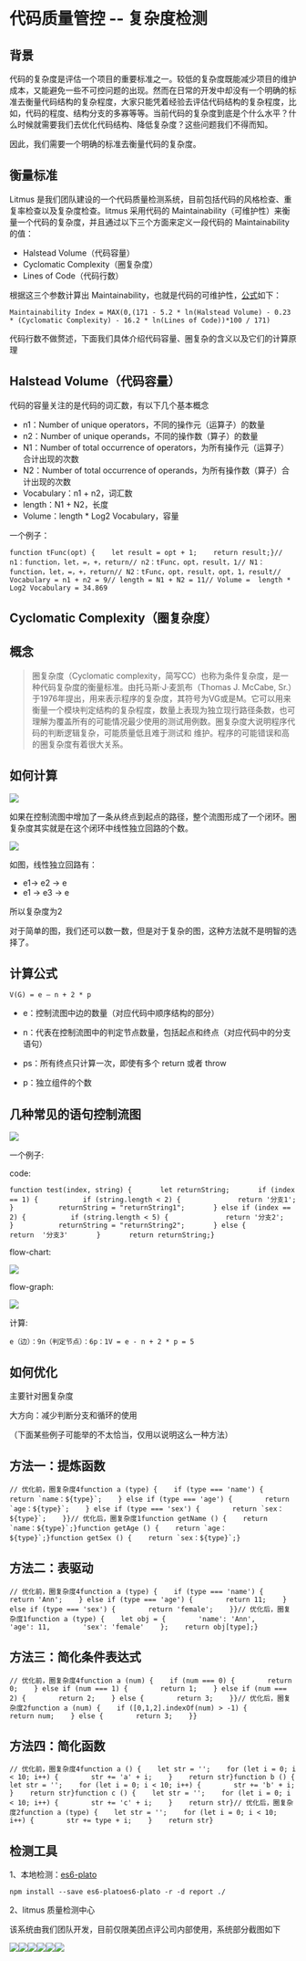 # 代码质量管控 -- 复杂度检测

## 背景

代码的复杂度是评估一个项目的重要标准之一。较低的复杂度既能减少项目的维护成本，又能避免一些不可控问题的出现。然而在日常的开发中却没有一个明确的标准去衡量代码结构的复杂程度，大家只能凭着经验去评估代码结构的复杂程度，比如，代码的程度、结构分支的多寡等等。当前代码的复杂度到底是个什么水平？什么时候就需要我们去优化代码结构、降低复杂度？这些问题我们不得而知。

因此，我们需要一个明确的标准去衡量代码的复杂度。

## 衡量标准

Litmus 是我们团队建设的一个代码质量检测系统，目前包括代码的风格检查、重复率检查以及复杂度检查。litmus 采用代码的 Maintainability（可维护性）来衡量一个代码的复杂度，并且通过以下三个方面来定义一段代码的 Maintainability 的值：

*   Halstead Volume（代码容量）
*   Cyclomatic Complexity（圈复杂度）
*   Lines of Code（代码行数）

根据这三个参数计算出 Maintainability，也就是代码的可维护性，[公式](https:https://blogs.msdn.microsoft.com/codeanalysis/2007/11/20/maintainability-index-range-and-meaning/)如下：

<div>

    Maintainability Index = MAX(0,(171 - 5.2 * ln(Halstead Volume) - 0.23 * (Cyclomatic Complexity) - 16.2 * ln(Lines of Code))*100 / 171)

</div>

代码行数不做赘述，下面我们具体介绍代码容量、圈复杂的含义以及它们的计算原理

## Halstead Volume（代码容量）

代码的容量关注的是代码的词汇数，有以下几个基本概念

*   n1：Number of unique operators，不同的操作元（运算子）的数量
*   n2：Number of unique operands，不同的操作数（算子）的数量
*   N1：Number of total occurrence of operators，为所有操作元（运算子）合计出现的次数
*   N2：Number of total occurrence of operands，为所有操作数（算子）合计出现的次数
*   Vocabulary：n1 + n2，词汇数
*   length：N1 + N2，长度
*   Volume：length * Log2 Vocabulary，容量

一个例子：

<div>

    function tFunc(opt) {    let result = opt + 1;    return result;}// n1：function，let，=，+，return// n2：tFunc，opt，result，1// N1： function，let，=，+，return// N2：tFunc，opt，result，opt，1，result// Vocabulary = n1 + n2 = 9// length = N1 + N2 = 11// Volume =  length * Log2 Vocabulary = 34.869

</div>

## Cyclomatic Complexity（圈复杂度）

## 概念

> 圈复杂度（Cyclomatic complexity，简写CC）也称为条件复杂度，是一种代码复杂度的衡量标准。由托马斯·J·麦凯布（Thomas J. McCabe, Sr.）于1976年提出，用来表示程序的复杂度，其符号为VG或是M。它可以用来衡量一个模块判定结构的复杂程度，数量上表现为独立现行路径条数，也可理解为覆盖所有的可能情况最少使用的测试用例数。圈复杂度大说明程序代码的判断逻辑复杂，可能质量低且难于测试和 维护。程序的可能错误和高的圈复杂度有着很大关系。

## 如何计算

![](https://pic3.zhimg.com/v2-3dc54cfe9762edff726f030db4bbb666_b.jpg)

如果在控制流图中增加了一条从终点到起点的路径，整个流图形成了一个闭环。圈复杂度其实就是在这个闭环中线性独立回路的个数。

![](https://pic1.zhimg.com/v2-8241a8b2d43d7611eb9c0a2743a5c968_b.jpg)

如图，线性独立回路有：

*   e1→ e2 → e
*   e1 → e3 → e

所以复杂度为2

对于简单的图，我们还可以数一数，但是对于复杂的图，这种方法就不是明智的选择了。

## 计算公式

<div>

    V(G) = e – n + 2 * p

</div>

*   e：控制流图中边的数量（对应代码中顺序结构的部分）
*   n：代表在控制流图中的判定节点数量，包括起点和终点（对应代码中的分支语句）

*   ps：所有终点只计算一次，即使有多个 return 或者 throw

*   p：独立组件的个数

## 几种常见的语句控制流图

![](https://pic4.zhimg.com/v2-338d84e8bc643c14e6c19e7dd85efe44_b.jpg)

一个例子:

code:

<div>

    function test(index, string) {       let returnString;       if (index == 1) {           if (string.length < 2) {              return '分支1';           }           returnString = "returnString1";       } else if (index == 2) {           if (string.length < 5) {              return '分支2';           }           returnString = "returnString2";       } else {          return  '分支3'       }       return returnString;}

</div>

flow-chart:

![](https://pic1.zhimg.com/v2-80b705b3343d500670204397ce2419c8_b.jpg)

flow-graph:

![](https://pic4.zhimg.com/v2-ca8201842d304153ca6d81d67fa91c9c_b.jpg)

计算:

<div>

    e（边）：9n（判定节点）：6p：1V = e - n + 2 * p = 5

</div>

## 如何优化

主要针对圈复杂度

大方向：减少判断分支和循环的使用

（下面某些例子可能举的不太恰当，仅用以说明这么一种方法）

## 方法一：提炼函数

<div>

    // 优化前，圈复杂度4function a (type) {    if (type === 'name') {        return `name：${type}`;    } else if (type === 'age') {        return `age：${type}`;    } else if (type === 'sex') {        return `sex：${type}`;    }}// 优化后，圈复杂度1function getName () {    return `name：${type}`;}function getAge () {    return `age：${type}`;}function getSex () {    return `sex：${type}`;}

</div>

## 方法二：表驱动

<div>

    // 优化前，圈复杂度4function a (type) {    if (type === 'name') {        return 'Ann';    } else if (type === 'age') {        return 11;    } else if (type === 'sex') {        return 'female';    }}// 优化后，圈复杂度1function a (type) {    let obj = {        'name': 'Ann',        'age': 11,        'sex': 'female'    };    return obj[type];}

</div>

## 方法三：简化条件表达式

<div>

    // 优化前，圈复杂度4function a (num) {    if (num === 0) {        return 0;    } else if (num === 1) {        return 1;    } else if (num === 2) {        return 2;    } else {        return 3;    }}// 优化后，圈复杂度2function a (num) {    if ([0,1,2].indexOf(num) > -1) {        return num;    } else {        return 3;    }}

</div>

## 方法四：简化函数

<div>

    // 优化前，圈复杂度4function a () {    let str = '';    for (let i = 0; i < 10; i++) {        str += 'a' + i;    }    return str}function b () {    let str = '';    for (let i = 0; i < 10; i++) {        str += 'b' + i;    }    return str}function c () {    let str = '';    for (let i = 0; i < 10; i++) {        str += 'c' + i;    }    return str}// 优化后，圈复杂度2function a (type) {    let str = '';    for (let i = 0; i < 10; i++) {        str += type + i;    }    return str}

</div>

## 检测工具

1、本地检测：[es6-plato](https:https://github.com/the-simian/es6-plato)

<div>

    npm install --save es6-platoes6-plato -r -d report ./

</div>

2、litmus 质量检测中心

该系统由我们团队开发，目前仅限美团点评公司内部使用，系统部分截图如下

![](https://pic1.zhimg.com/v2-93a5d2726cc678e80b0d309892d40d6d_b.jpg)![](https://pic4.zhimg.com/v2-62b3ebcd0510f638f7a5a4c6cd9f3c8e_b.jpg)![](https://pic3.zhimg.com/v2-c587beb2308351258f3c6705d052edbe_b.jpg)![](https://pic1.zhimg.com/v2-f8d0515a8d1abdbabc096a83746670e4_b.jpg)![](https://pic1.zhimg.com/v2-52a8e8cf0548385b75bef48efe6c47a9_b.jpg)![](https://pic4.zhimg.com/v2-e6b2315d27709822c5bc05efb56912f7_b.jpg)